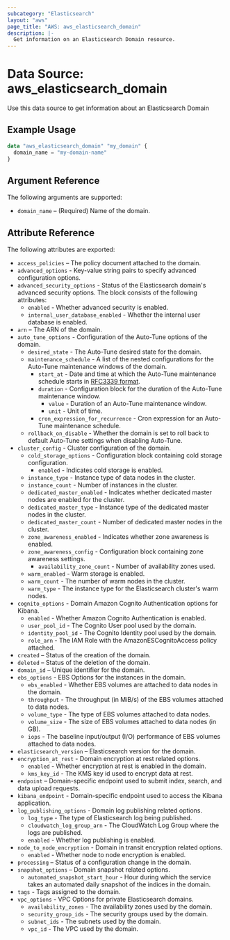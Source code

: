 ```yaml
---
subcategory: "Elasticsearch"
layout: "aws"
page_title: "AWS: aws_elasticsearch_domain"
description: |-
  Get information on an Elasticsearch Domain resource.
---
```


# Data Source: aws_elasticsearch_domain

Use this data source to get information about an Elasticsearch Domain

## Example Usage

```terraform
data "aws_elasticsearch_domain" "my_domain" {
  domain_name = "my-domain-name"
}
```

## Argument Reference

The following arguments are supported:

* `domain_name` – (Required) Name of the domain.

## Attribute Reference

The following attributes are exported:

* `access_policies` – The policy document attached to the domain.
* `advanced_options` - Key-value string pairs to specify advanced configuration options.
* `advanced_security_options` - Status of the Elasticsearch domain's advanced security options. The block consists of the following attributes:
    * `enabled` - Whether advanced security is enabled.
    * `internal_user_database_enabled` - Whether the internal user database is enabled.
* `arn` – The ARN of the domain.
* `auto_tune_options` - Configuration of the Auto-Tune options of the domain.
    * `desired_state` - The Auto-Tune desired state for the domain.
    * `maintenance_schedule` - A list of the nested configurations for the Auto-Tune maintenance windows of the domain.
        * `start_at` - Date and time at which the Auto-Tune maintenance schedule starts in [RFC3339 format](https://tools.ietf.org/html/rfc3339#section-5.8).
        * `duration` - Configuration block for the duration of the Auto-Tune maintenance window.
            * `value` - Duration of an Auto-Tune maintenance window.
            * `unit` - Unit of time.
        * `cron_expression_for_recurrence` - Cron expression for an Auto-Tune maintenance schedule.
    * `rollback_on_disable` - Whether the domain is set to roll back to default Auto-Tune settings when disabling Auto-Tune.
* `cluster_config` - Cluster configuration of the domain.
    * `cold_storage_options` - Configuration block containing cold storage configuration.
        * `enabled` - Indicates  cold storage is enabled.
    * `instance_type` - Instance type of data nodes in the cluster.
    * `instance_count` - Number of instances in the cluster.
    * `dedicated_master_enabled` - Indicates whether dedicated master nodes are enabled for the cluster.
    * `dedicated_master_type` - Instance type of the dedicated master nodes in the cluster.
    * `dedicated_master_count` - Number of dedicated master nodes in the cluster.
    * `zone_awareness_enabled` - Indicates whether zone awareness is enabled.
    * `zone_awareness_config` - Configuration block containing zone awareness settings.
        * `availability_zone_count` - Number of availability zones used.
    * `warm_enabled` - Warm storage is enabled.
    * `warm_count` - The number of warm nodes in the cluster.
    * `warm_type` - The instance type for the Elasticsearch cluster's warm nodes.
* `cognito_options` - Domain Amazon Cognito Authentication options for Kibana.
    * `enabled` - Whether Amazon Cognito Authentication is enabled.
    * `user_pool_id` - The Cognito User pool used by the domain.
    * `identity_pool_id` - The Cognito Identity pool used by the domain.
    * `role_arn` - The IAM Role with the AmazonESCognitoAccess policy attached.
* `created` – Status of the creation of the domain.
* `deleted` – Status of the deletion of the domain.
* `domain_id` – Unique identifier for the domain.
* `ebs_options` - EBS Options for the instances in the domain.
    * `ebs_enabled` - Whether EBS volumes are attached to data nodes in the domain.
    * `throughput` - The throughput (in MiB/s) of the EBS volumes attached to data nodes.
    * `volume_type` - The type of EBS volumes attached to data nodes.
    * `volume_size` - The size of EBS volumes attached to data nodes (in GB).
    * `iops` - The baseline input/output (I/O) performance of EBS volumes attached to data nodes.
* `elasticsearch_version` – Elasticsearch version for the domain.
* `encryption_at_rest` - Domain encryption at rest related options.
    * `enabled` - Whether encryption at rest is enabled in the domain.
    * `kms_key_id` - The KMS key id used to encrypt data at rest.
* `endpoint` – Domain-specific endpoint used to submit index, search, and data upload requests.
* `kibana_endpoint` - Domain-specific endpoint used to access the Kibana application.
* `log_publishing_options` - Domain log publishing related options.
    * `log_type` - The type of Elasticsearch log being published.
    * `cloudwatch_log_group_arn` - The CloudWatch Log Group where the logs are published.
    * `enabled` - Whether log publishing is enabled.
* `node_to_node_encryption` - Domain in transit encryption related options.
    * `enabled` - Whether node to node encryption is enabled.
* `processing` – Status of a configuration change in the domain.
* `snapshot_options` – Domain snapshot related options.
    * `automated_snapshot_start_hour` - Hour during which the service takes an automated daily snapshot of the indices in the domain.
* `tags` - Tags assigned to the domain.
* `vpc_options` - VPC Options for private Elasticsearch domains.
    * `availability_zones` - The availability zones used by the domain.
    * `security_group_ids` - The security groups used by the domain.
    * `subnet_ids` - The subnets used by the domain.
    * `vpc_id` - The VPC used by the domain.
